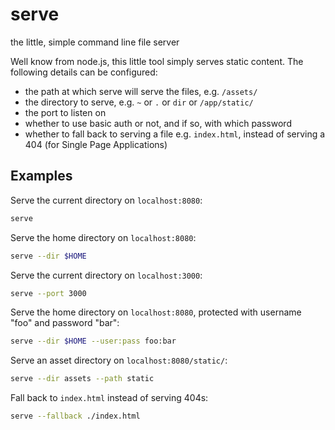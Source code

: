 # serve

the little, simple command line file server

Well know from node.js, this little tool simply serves static content. The following details can be configured:

- the path at which serve will serve the files, e.g. `/assets/`
- the directory to serve, e.g. `~` or `.` or `dir` or `/app/static/`
- the port to listen on
- whether to use basic auth or not, and if so, with which password
- whether to fall back to serving a file e.g. `index.html`, instead of serving a 404 (for Single Page Applications)

## Examples

Serve the current directory on `localhost:8080`:

```sh
serve
```

Serve the home directory on `localhost:8080`:

```sh
serve --dir $HOME
```

Serve the current directory on `localhost:3000`:

```sh
serve --port 3000
```

Serve the home directory on `localhost:8080`, protected with username "foo" and password "bar":

```sh
serve --dir $HOME --user:pass foo:bar
```

Serve an asset directory on `localhost:8080/static/`:

```sh
serve --dir assets --path static
```

Fall back to `index.html` instead of serving 404s:

```sh
serve --fallback ./index.html
```
